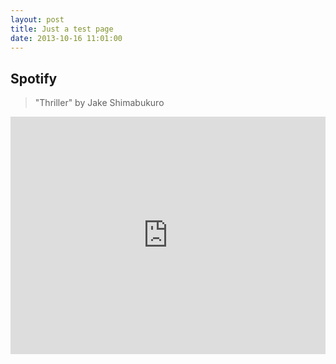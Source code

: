 ```yaml
---
layout: post
title: Just a test page
date: 2013-10-16 11:01:00
---
```


## Spotify

> "Thriller" by Jake Shimabukuro

<iframe src="https://embed.spotify.com/?uri=spotify:track:5kLZtq3FeJhWdvEXRr36vy" width="100%" height="380" frameborder="0" allowtransparency="true"></iframe>
